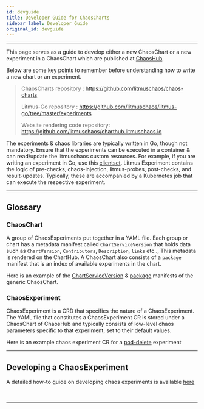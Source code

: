 ```yaml
---
id: devguide
title: Developer Guide for ChaosCharts
sidebar_label: Developer Guide
original_id: devguide
---
```


---

This page serves as a guide to develop either a new ChaosChart or a new experiment in a ChaosChart which are published at <a href="https://hub.litmuschaos.io" target="_blank">ChaosHub</a>.

Below are some key points to remember before understanding how to write a new chart or an experiment.

> ChaosCharts repository : https://github.com/litmuschaos/chaos-charts
>
> Litmus-Go repository : https://github.com/litmuschaos/litmus-go/tree/master/experiments
>
> Website rendering code repository: https://github.com/litmuschaos/charthub.litmuschaos.io

The experiments & chaos libraries are typically written in Go, though not mandatory. Ensure that
the experiments can be executed in a container & can read/update the litmuschaos custom resources. For example,
if you are writing an experiment in Go, use this [clientset](https://github.com/litmuschaos/chaos-operator/tree/master/pkg/client).
Litmus Experiment contains the logic of pre-checks, chaos-injection, litmus-probes, post-checks, and result-updates.
Typically, these are accompanied by a Kubernetes job that can execute the respective experiment.

<hr/>

## Glossary

### ChaosChart

A group of ChaosExperiments put together in a YAML file. Each group or chart has a metadata manifest called `ChartServiceVersion`
that holds data such as `ChartVersion`, `Contributors`, `Description`, `links` etc.., This metadata is rendered on the ChartHub.
A ChaosChart also consists of a `package` manifest that is an index of available experiments in the chart.

Here is an example of the [ChartServiceVersion](https://github.com/litmuschaos/chaos-charts/blob/master/charts/generic/generic.chartserviceversion.yaml) & [package](https://github.com/litmuschaos/chaos-charts/blob/master/charts/generic/generic.package.yaml) manifests of the generic ChaosChart.

### ChaosExperiment

ChaosExperiment is a CRD that specifies the nature of a ChaosExperiment. The YAML file that constitutes a ChaosExperiment CR
is stored under a ChaosChart of ChaosHub and typically consists of low-level chaos parameters specific to that experiment, set
to their default values.

Here is an example chaos experiment CR for a [pod-delete](https://github.com/litmuschaos/chaos-charts/blob/master/charts/generic/pod-delete/experiment.yaml) experiment

<hr/>

## Developing a ChaosExperiment

A detailed how-to guide on developing chaos experiments is available [here](https://github.com/litmuschaos/litmus-go/tree/master/contribute/developer-guide)

<br/>

<hr/>

<br/>

<br/>
